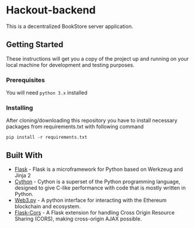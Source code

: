 # Hackout-backend
This is a decentralized BookStore server application.

## Getting Started
These instructions will get you a copy of the project up and running on your local machine for development and testing purposes.
### Prerequisites

You will need `python 3.x` installed

### Installing

After cloning/downloading this repository you have to install necessary packages from requirements.txt with following command

```
pip install -r requirements.txt
```


## Built With

* [Flask](http://flask.pocoo.org/) - Flask is a microframework for Python based on Werkzeug and Jinja 2
* [Cython](https://cython.org/) - Cython is a superset of the Python programming language, designed to give C-like performance with code that is mostly written in Python.
* [Web3.py](https://github.com/ethereum/web3.py) - A python interface for interacting with the Ethereum blockchain and ecosystem.
* [Flask-Cors](https://github.com/corydolphin/flask-cors) - A Flask extension for handling Cross Origin Resource Sharing (CORS), making cross-origin AJAX possible. 



